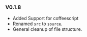 ### V0.1.8

* Added Support for coffeescript
* Renamed `src` to `source`.
* General cleanup of file structure.
